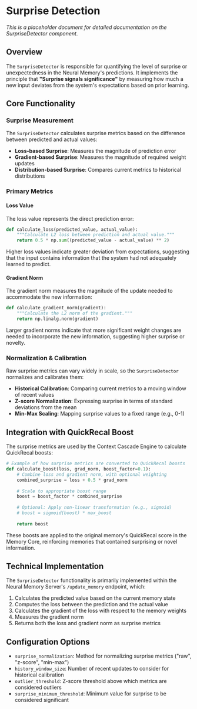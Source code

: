 # Surprise Detection

*This is a placeholder document for detailed documentation on the SurpriseDetector component.*

## Overview

The `SurpriseDetector` is responsible for quantifying the level of surprise or unexpectedness in the Neural Memory's predictions. It implements the principle that **"Surprise signals significance"** by measuring how much a new input deviates from the system's expectations based on prior learning.

## Core Functionality

### Surprise Measurement

The `SurpriseDetector` calculates surprise metrics based on the difference between predicted and actual values:

- **Loss-based Surprise**: Measures the magnitude of prediction error
- **Gradient-based Surprise**: Measures the magnitude of required weight updates
- **Distribution-based Surprise**: Compares current metrics to historical distributions

### Primary Metrics

#### Loss Value

The loss value represents the direct prediction error:

```python
def calculate_loss(predicted_value, actual_value):
    """Calculate L2 loss between prediction and actual value."""
    return 0.5 * np.sum((predicted_value - actual_value) ** 2)
```

Higher loss values indicate greater deviation from expectations, suggesting that the input contains information that the system had not adequately learned to predict.

#### Gradient Norm

The gradient norm measures the magnitude of the update needed to accommodate the new information:

```python
def calculate_gradient_norm(gradient):
    """Calculate the L2 norm of the gradient."""
    return np.linalg.norm(gradient)
```

Larger gradient norms indicate that more significant weight changes are needed to incorporate the new information, suggesting higher surprise or novelty.

### Normalization & Calibration

Raw surprise metrics can vary widely in scale, so the `SurpriseDetector` normalizes and calibrates them:

- **Historical Calibration**: Comparing current metrics to a moving window of recent values
- **Z-score Normalization**: Expressing surprise in terms of standard deviations from the mean
- **Min-Max Scaling**: Mapping surprise values to a fixed range (e.g., 0-1)

## Integration with QuickRecal Boost

The surprise metrics are used by the Context Cascade Engine to calculate QuickRecal boosts:

```python
# Example of how surprise metrics are converted to QuickRecal boosts
def calculate_boost(loss, grad_norm, boost_factor=0.1):
    # Combine loss and gradient norm, with optional weighting
    combined_surprise = loss + 0.5 * grad_norm
    
    # Scale to appropriate boost range
    boost = boost_factor * combined_surprise
    
    # Optional: Apply non-linear transformation (e.g., sigmoid)
    # boost = sigmoid(boost) * max_boost
    
    return boost
```

These boosts are applied to the original memory's QuickRecal score in the Memory Core, reinforcing memories that contained surprising or novel information.

## Technical Implementation

The `SurpriseDetector` functionality is primarily implemented within the Neural Memory Server's `/update_memory` endpoint, which:

1. Calculates the predicted value based on the current memory state
2. Computes the loss between the prediction and the actual value
3. Calculates the gradient of the loss with respect to the memory weights
4. Measures the gradient norm
5. Returns both the loss and gradient norm as surprise metrics

## Configuration Options

- `surprise_normalization`: Method for normalizing surprise metrics ("raw", "z-score", "min-max")
- `history_window_size`: Number of recent updates to consider for historical calibration
- `outlier_threshold`: Z-score threshold above which metrics are considered outliers
- `surprise_minimum_threshold`: Minimum value for surprise to be considered significant
